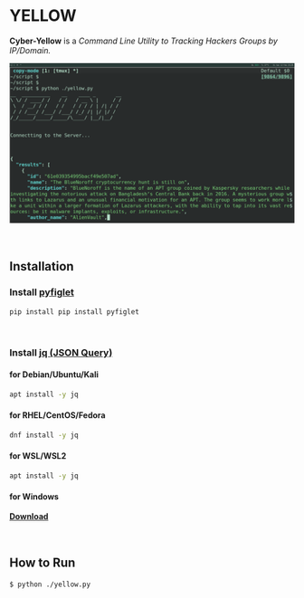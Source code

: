YELLOW
===

**Cyber-Yellow** is a *Command Line Utility to Tracking Hackers Groups by IP/Domain.*

![yeelow screenshot](./assets/yellow.png)

<br>

## Installation

### Install [pyfiglet](https://github.com/pwaller/pyfiglet)
```python
pip install pip install pyfiglet
```
<br>

### Install [jq (JSON Query)](https://stedolan.github.io/jq/)

#### for Debian/Ubuntu/Kali

```bash
apt install -y jq
```

#### for RHEL/CentOS/Fedora
```bash
dnf install -y jq
```

#### for WSL/WSL2
```bash
apt install -y jq
```

#### for Windows
**[Download](https://github.com/stedolan/jq/releases/download/jq-1.6/jq-win64.exe)**

<br>

## How to Run
```shell
$ python ./yellow.py
```

